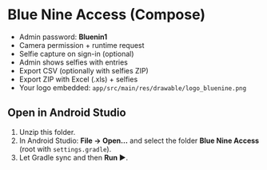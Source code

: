 # Blue Nine Access (Compose)
- Admin password: **Bluenin1**
- Camera permission + runtime request
- Selfie capture on sign-in (optional)
- Admin shows selfies with entries
- Export CSV (optionally with selfies ZIP)
- Export ZIP with Excel (.xls) + selfies
- Your logo embedded: `app/src/main/res/drawable/logo_bluenine.png`

## Open in Android Studio
1) Unzip this folder.
2) In Android Studio: **File → Open…** and select the folder **Blue Nine Access** (root with `settings.gradle`).
3) Let Gradle sync and then **Run ▶**.

